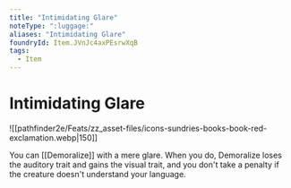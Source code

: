 ```yaml
---
title: "Intimidating Glare"
noteType: ":luggage:"
aliases: "Intimidating Glare"
foundryId: Item.JVnJc4axPEsrwXqB
tags:
  - Item
---
```


# Intimidating Glare
![[pathfinder2e/Feats/zz_asset-files/icons-sundries-books-book-red-exclamation.webp|150]]

You can [[Demoralize]] with a mere glare. When you do, Demoralize loses the auditory trait and gains the visual trait, and you don't take a penalty if the creature doesn't understand your language.

